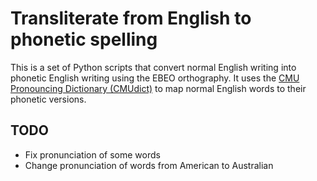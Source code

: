 # Transliterate from English to phonetic spelling

This is a set of Python scripts that convert normal English writing into phonetic English writing using the EBEO orthography. It uses the [CMU Pronouncing Dictionary (CMUdict)](http://www.speech.cs.cmu.edu/cgi-bin/cmudict?in=singing+beats) to map normal English words to their phonetic versions.

## TODO

* Fix pronunciation of some words
* Change pronunciation of words from American to Australian
